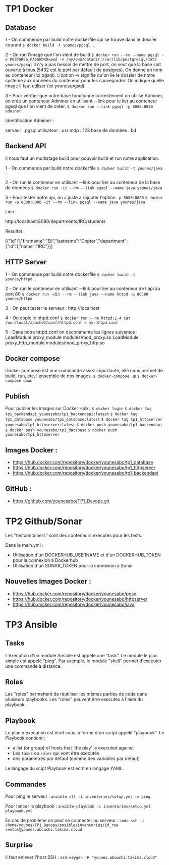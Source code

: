 # TP1 Docker

## Database

1 -  On commence par build notre dockerfile qui se trouve dans le dossier courant 
```$ docker build -t younes/pgsql .```

2 -  On run l'image que l'on vient de build
```$ docker run --rm --name pgsql -e POSTGRES_PASSWORD=pwd -v /my/own/datadir:/var/lib/postgresql/data younes/pgsql```
Il n'y a pas besoin de mettre de port, on veut que la base soit ouverte à tous (5432 est le port par défault de postgres).
On donne un nom au conteneur (ici pgsql).
L'option -v  signifie qu'on lie le dossier de notre système aux données du conteneur pour les sauvegarder.
On indique quelle image il faut utiliser (ici younes/pgsql).

3 - Pour vérifier que notre base fonctionne correctement on utilise Adminer, on crée un conteneur Adminer en utilisant --link pour le lier au conteneur pgsql que l'on vient de créer.
```$ docker run --link pgsql -p 8080:8080 adminer```

Identification Adminer :

serveur : pgsql
utilisateur : usr
mdp : 123
base de données : bd

## Backend API

Il nous faut un multistage build pour pouvoir build et run notre application.

1 - On commence par build notre dockerfile 
```$ docker build -t younes/java .```

2 - On run le conteneur en utilisant --link pour lier au conteneur de la base de données
```$ docker run -it --rm --link pgsql --name java younes/java```

3 - Pour tester notre api, on a juste à rajouter l'option ```-p 8080:8080```
```$ docker run -p 8080:8080 -it --rm --link pgsql --name java younes/java```

Lien :

http://localhost:8080/departments/IRC/students

Résultat : 

[{"id":1,"firstname":"Eli","lastname":"Copter","department":{"id":1,"name":"IRC"}}]

## HTTP Server

1 - On commence par build notre dockerfile
```$ docker build -t younes/httpd .```

2 - On run le conteneur en utilisant --link pour lier au conteneur de l'api au port 80
```$ docker run -dit --rm --link java --name httpd -p 80:80 younes/httpd```

3 - On peut tester le serveur : http://localhost

4 - On copie le httpd.conf
```$ docker run --rm httpd:2.4 cat /usr/local/apache2/conf/httpd.conf > my-httpd.conf```

5 - Dans notre httpd.conf on décommente les lignes suivantes :
    LoadModule proxy_module modules/mod_proxy.so
    LoadModule proxy_http_module modules/mod_proxy_http.so


## Docker compose

Docker compose est une commande assez importante, elle nous permet de build, run, etc, l'ensemble de nos images.
```$ docker-compose up```
```$ docker-compose down```

## Publish

Pour publier les images sur Docker Hub :
```$ docker login```
```$ docker tag tp1_backendapi younesabo/tp1_backendapi:latest```
```$ docker tag tp1_database younesabo/tp1_database:latest```
```$ docker tag tp1_httpserver younesabo/tp1_httpserver:latest```
```$ docker push younesabo/tp1_backendapi```
```$ docker push younesabo/tp1_database```
```$ docker push younesabo/tp1_httpserver```


## Images Docker :

* https://hub.docker.com/repository/docker/younesabo/tp1_database
* https://hub.docker.com/repository/docker/younesabo/tp1_httpserver
* https://hub.docker.com/repository/docker/younesabo/tp1_backendapi

## GitHub : 

* https://github.com/younesabo/TP1_Devops.git


# TP2 Github/Sonar

Les "testcontainers" sont des conteneurs executés pour les tests.

Dans le main.yml :
* Utilisation d'un DOCKERHUB_USERNAME et d'un DOCKERHUB_TOKEN pour la connexion à Dockerhub
* Utilisation d'un SONAR_TOKEN pour la connexion à Sonar


## Nouvelles Images Docker :

* https://hub.docker.com/repository/docker/younesabo/pgsql
* https://hub.docker.com/repository/docker/younesabo/httpserver
* https://hub.docker.com/repository/docker/younesabo/java









# TP3 Ansible


## Tasks

L'execution  d'un module Ansible est appelé une "task". Le module le plus simple est appelé "ping".
Par exemple, le module "shell" permet d'executer une commande à distance.

## Roles

Les "roles" permettent de réutiliser les mêmes parties de code dans plusieurs playbooks.
Les "roles" peuvent être executés à l'aide du playbook.

## Playbook

Le plan d'execution est écrit sous la forme d'un script appelé "playbook". 
Le Playbook contient : 
* a list (or group) of hosts that 'the play' is executed against
* Les `tasks` ou `roles` qui vont être executés
* des paramètres par défaut (comme des variables par défaut)

Le langage du scipt Playbook est écrit en langage YAML.

## Commandes

Pour ping le serveur :
```ansible all -i inventories/setup.yml -m ping```

Pour lancer le playbook :
```ansible-playbook -i inventories/setup.yml playbook.yml```

En cas de problème on peut se connecter au serveur :
```sudo ssh -i /home/younes/TP1_Devops/ansible/inventories/id_rsa centos@younes.abouchi.takima.cloud```

## Surprise

Il faut enlever l'host SSH :
```ssh-keygen -R "younes.abouchi.takima.cloud"```
